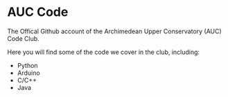 # AUC Code

The Offical Github account of the Archimedean Upper Conservatory (AUC) Code Club.

Here you will find some of the code we cover in the club, including:

- Python
- Arduino
- C/C++
- Java


